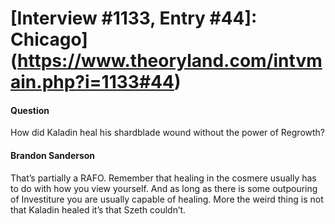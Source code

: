 # [Interview #1133, Entry #44]: Chicago](https://www.theoryland.com/intvmain.php?i=1133#44)

#### Question

How did Kaladin heal his shardblade wound without the power of Regrowth?

#### Brandon Sanderson

That’s partially a RAFO. Remember that healing in the cosmere usually has to do with how you view yourself. And as long as there is some outpouring of Investiture you are usually capable of healing. More the weird thing is not that Kaladin healed it’s that Szeth couldn’t.

